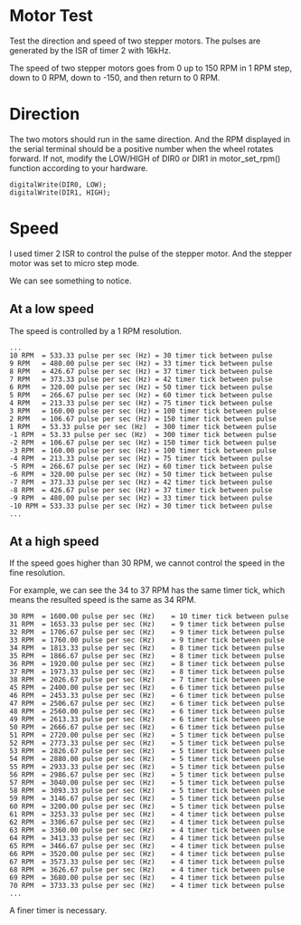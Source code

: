 # Motor Test

Test the direction and speed of two stepper motors. The pulses are generated by the ISR of timer 2 with 16kHz.

The speed of two stepper motors goes from 0 up to 150 RPM in 1 RPM step, down to 0 RPM, down to -150, and then return to 0 RPM.

# Direction

The two motors should run in the same direction. And the RPM displayed in the serial terminal should be a positive number when the wheel rotates forward. If not, modify the LOW/HIGH of DIR0 or DIR1 in motor_set_rpm() function according to your hardware.

```
digitalWrite(DIR0, LOW);
digitalWrite(DIR1, HIGH);
```

# Speed

I used timer 2 ISR to control the pulse of the stepper motor. And the stepper motor was set to micro step mode. 

We can see something to notice. 

## At a low speed

The speed is controlled by a 1 RPM resolution. 

```
...
10 RPM	= 533.33 pulse per sec (Hz)	= 30 timer tick between pulse
9 RPM	= 480.00 pulse per sec (Hz)	= 33 timer tick between pulse
8 RPM	= 426.67 pulse per sec (Hz)	= 37 timer tick between pulse
7 RPM	= 373.33 pulse per sec (Hz)	= 42 timer tick between pulse
6 RPM	= 320.00 pulse per sec (Hz)	= 50 timer tick between pulse
5 RPM	= 266.67 pulse per sec (Hz)	= 60 timer tick between pulse
4 RPM	= 213.33 pulse per sec (Hz)	= 75 timer tick between pulse
3 RPM	= 160.00 pulse per sec (Hz)	= 100 timer tick between pulse
2 RPM	= 106.67 pulse per sec (Hz)	= 150 timer tick between pulse
1 RPM	= 53.33 pulse per sec (Hz)	= 300 timer tick between pulse
-1 RPM	= 53.33 pulse per sec (Hz)	= 300 timer tick between pulse
-2 RPM	= 106.67 pulse per sec (Hz)	= 150 timer tick between pulse
-3 RPM	= 160.00 pulse per sec (Hz)	= 100 timer tick between pulse
-4 RPM	= 213.33 pulse per sec (Hz)	= 75 timer tick between pulse
-5 RPM	= 266.67 pulse per sec (Hz)	= 60 timer tick between pulse
-6 RPM	= 320.00 pulse per sec (Hz)	= 50 timer tick between pulse
-7 RPM	= 373.33 pulse per sec (Hz)	= 42 timer tick between pulse
-8 RPM	= 426.67 pulse per sec (Hz)	= 37 timer tick between pulse
-9 RPM	= 480.00 pulse per sec (Hz)	= 33 timer tick between pulse
-10 RPM	= 533.33 pulse per sec (Hz)	= 30 timer tick between pulse
...
```

## At a high speed

If the speed goes higher than 30 RPM, we cannot control the speed in the fine resolution.

For example, we can see the 34 to 37 RPM has the same timer tick, which means the resulted speed is the same as 34 RPM.

```
30 RPM	= 1600.00 pulse per sec (Hz)	= 10 timer tick between pulse
31 RPM	= 1653.33 pulse per sec (Hz)	= 9 timer tick between pulse
32 RPM	= 1706.67 pulse per sec (Hz)	= 9 timer tick between pulse
33 RPM	= 1760.00 pulse per sec (Hz)	= 9 timer tick between pulse
34 RPM	= 1813.33 pulse per sec (Hz)	= 8 timer tick between pulse
35 RPM	= 1866.67 pulse per sec (Hz)	= 8 timer tick between pulse
36 RPM	= 1920.00 pulse per sec (Hz)	= 8 timer tick between pulse
37 RPM	= 1973.33 pulse per sec (Hz)	= 8 timer tick between pulse
38 RPM	= 2026.67 pulse per sec (Hz)	= 7 timer tick between pulse
45 RPM	= 2400.00 pulse per sec (Hz)	= 6 timer tick between pulse
46 RPM	= 2453.33 pulse per sec (Hz)	= 6 timer tick between pulse
47 RPM	= 2506.67 pulse per sec (Hz)	= 6 timer tick between pulse
48 RPM	= 2560.00 pulse per sec (Hz)	= 6 timer tick between pulse
49 RPM	= 2613.33 pulse per sec (Hz)	= 6 timer tick between pulse
50 RPM	= 2666.67 pulse per sec (Hz)	= 6 timer tick between pulse
51 RPM	= 2720.00 pulse per sec (Hz)	= 5 timer tick between pulse
52 RPM	= 2773.33 pulse per sec (Hz)	= 5 timer tick between pulse
53 RPM	= 2826.67 pulse per sec (Hz)	= 5 timer tick between pulse
54 RPM	= 2880.00 pulse per sec (Hz)	= 5 timer tick between pulse
55 RPM	= 2933.33 pulse per sec (Hz)	= 5 timer tick between pulse
56 RPM	= 2986.67 pulse per sec (Hz)	= 5 timer tick between pulse
57 RPM	= 3040.00 pulse per sec (Hz)	= 5 timer tick between pulse
58 RPM	= 3093.33 pulse per sec (Hz)	= 5 timer tick between pulse
59 RPM	= 3146.67 pulse per sec (Hz)	= 5 timer tick between pulse
60 RPM	= 3200.00 pulse per sec (Hz)	= 5 timer tick between pulse
61 RPM	= 3253.33 pulse per sec (Hz)	= 4 timer tick between pulse
62 RPM	= 3306.67 pulse per sec (Hz)	= 4 timer tick between pulse
63 RPM	= 3360.00 pulse per sec (Hz)	= 4 timer tick between pulse
64 RPM	= 3413.33 pulse per sec (Hz)	= 4 timer tick between pulse
65 RPM	= 3466.67 pulse per sec (Hz)	= 4 timer tick between pulse
66 RPM	= 3520.00 pulse per sec (Hz)	= 4 timer tick between pulse
67 RPM	= 3573.33 pulse per sec (Hz)	= 4 timer tick between pulse
68 RPM	= 3626.67 pulse per sec (Hz)	= 4 timer tick between pulse
69 RPM	= 3680.00 pulse per sec (Hz)	= 4 timer tick between pulse
70 RPM	= 3733.33 pulse per sec (Hz)	= 4 timer tick between pulse
...
```

A finer timer is necessary.
